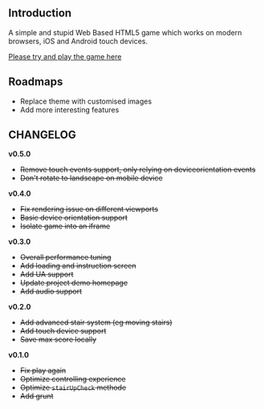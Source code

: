 ## Introduction

A simple and stupid Web Based HTML5 game which works on modern browsers, iOS and Android touch devices.

[Please try and play the game here](http://games.tantanguanguan.com/flappy-jump/)

## Roadmaps

* Replace theme with customised images
* Add more interesting features

## CHANGELOG

**v0.5.0**

* ~~Remove touch events support, only relying on deviceorientation events~~
* ~~Don't rotate to landscape on mobile device~~

**v0.4.0**

* ~~Fix rendering issue on different viewports~~
* ~~Basic device orientation support~~
* ~~Isolate game into an iframe~~

**v0.3.0**

* ~~Overall performance tuning~~
* ~~Add loading and instruction screen~~
* ~~Add UA support~~
* ~~Update project demo homepage~~
* ~~Add audio support~~

**v0.2.0**

* ~~Add advanced stair system (eg moving stairs)~~
* ~~Add touch device support~~
* ~~Save max score locally~~


**v0.1.0**

* ~~Fix play again~~
* ~~Optimize controlling experience~~
* ~~Optimize `stairUpCheck` methode~~
* ~~Add grunt~~
